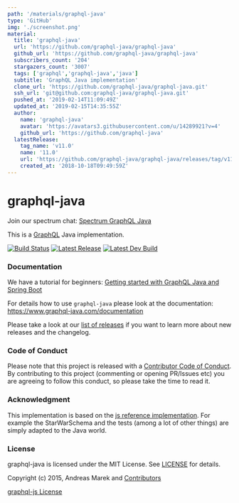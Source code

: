 ```yaml
---
path: '/materials/graphql-java'
type: 'GitHub'
img: './screenshot.png'
material:
  title: 'graphql-java'
  url: 'https://github.com/graphql-java/graphql-java'
  github_url: 'https://github.com/graphql-java/graphql-java'
  subscribers_count: '204'
  stargazers_count: '3007'
  tags: ['graphql','graphql-java','java']
  subtitle: 'GraphQL Java implementation'
  clone_url: 'https://github.com/graphql-java/graphql-java.git'
  ssh_url: 'git@github.com:graphql-java/graphql-java.git'
  pushed_at: '2019-02-14T11:09:49Z'
  updated_at: '2019-02-15T14:35:55Z'
  author:
    name: 'graphql-java'
    avatar: 'https://avatars3.githubusercontent.com/u/14289921?v=4'
    github_url: 'https://github.com/graphql-java'
  latestRelease:
    tag_name: 'v11.0'
    name: '11.0'
    url: 'https://github.com/graphql-java/graphql-java/releases/tag/v11.0'
    created_at: '2018-10-18T09:49:59Z'
---
```

# graphql-java

Join our spectrum chat: [Spectrum GraphQL Java](https://spectrum.chat/graphql-java)

This is a [GraphQL](https://github.com/facebook/graphql) Java implementation.
 

[![Build Status](https://travis-ci.org/graphql-java/graphql-java.svg?branch=master)](https://travis-ci.org/graphql-java/graphql-java)
[![Latest Release](https://maven-badges.herokuapp.com/maven-central/com.graphql-java/graphql-java/badge.svg)](https://maven-badges.herokuapp.com/maven-central/com.graphql-java/graphql-java/)
[![Latest Dev Build](https://api.bintray.com/packages/andimarek/graphql-java/graphql-java/images/download.svg)](https://bintray.com/andimarek/graphql-java/graphql-java/_latestVersion)


### Documentation

We have a tutorial for beginners: [Getting started with GraphQL Java and Spring Boot](https://www.graphql-java.com/tutorials/getting-started-with-spring-boot/)

For details how to use `graphql-java` please look at the documentation: https://www.graphql-java.com/documentation 


Please take a look at our [list of releases](https://github.com/graphql-java/graphql-java/releases) if you want to learn more about new releases and the changelog.

### Code of Conduct

Please note that this project is released with a [Contributor Code of Conduct](CODE_OF_CONDUCT.md).
By contributing to this project (commenting or opening PR/Issues etc) you are agreeing to follow this conduct, so please
take the time to read it. 


### Acknowledgment

This implementation is based on the [js reference implementation](https://github.com/graphql/graphql-js).
For example the StarWarSchema and the tests (among a lot of other things) are simply adapted to the Java world.

### License

graphql-java is licensed under the MIT License. See [LICENSE](LICENSE.md) for details.

Copyright (c) 2015, Andreas Marek and [Contributors](https://github.com/graphql-java/graphql-java/graphs/contributors)

[graphql-js License](https://github.com/graphql/graphql-js/blob/master/LICENSE)

